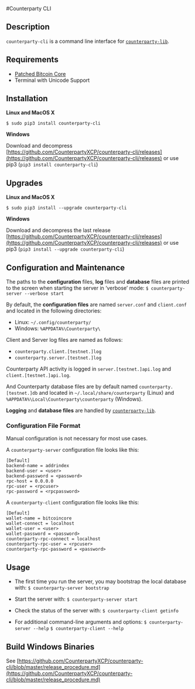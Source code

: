 #Counterparty CLI

## Description

`counterparty-cli` is a command line interface for [`counterparty-lib`](counterparty_lib.md).


## Requirements

* [Patched Bitcoin Core](https://github.com/CounterpartyXCP/Documentation/blob/master/Installation/bitcoin_core.md)
* Terminal with Unicode Support

## Installation

**Linux and MacOS X**

`$ sudo pip3 install counterparty-cli`

**Windows**

Download and decompress [https://github.com/CounterpartyXCP/counterparty-cli/releases](https://github.com/CounterpartyXCP/counterparty-cli/releases) or use pip3 (`pip3 install counterparty-cli`)

## Upgrades

**Linux and MacOS X**

`$ sudo pip3 install --upgrade counterparty-cli`

**Windows**

Download and decompress the last release [https://github.com/CounterpartyXCP/counterparty-cli/releases](https://github.com/CounterpartyXCP/counterparty-cli/releases) or use pip3 (`pip3 install --upgrade counterparty-cli`)

## Configuration and Maintenance

The paths to the **configuration** files, **log** files and **database** files are printed to the screen when starting the server in ‘verbose’ mode:
	`$ counterparty-server --verbose start`

By default, the **configuration files** are named `server.conf` and `client.conf` and located in the following directories:

* Linux: `~/.config/counterparty/`
* Windows: `%APPDATA%\Counterparty\`

Client and Server log files are named as follows:
* `counterparty.client.[testnet.]log`
* `counterparty.server.[testnet.]log`

Counterparty API activity is logged in `server.[testnet.]api.log` and `client.[testnet.]api.log`.

And Counterparty database files are by default named `counterparty.[testnet.]db` and located in `~/.local/share/counterparty` (Linux) and `%APPDATA%\Local\Counterparty\counterparty` (Windows).

**Logging** and **database files** are handled by [`counterparty-lib`](counterparty_lib.md).

### Configuration File Format

Manual configuration is not necessary for most use cases.

A `counterparty-server` configuration file looks like this:

	[Default]
	backend-name = addrindex
	backend-user = <user>
	backend-password = <password>
	rpc-host = 0.0.0.0
	rpc-user = <rpcuser>
	rpc-password = <rpcpassword>

A `counterparty-client` configuration file looks like this:

	[Default]
	wallet-name = bitcoincore
	wallet-connect = localhost
	wallet-user = <user>
	wallet-password = <password>
	counterparty-rpc-connect = localhost
	counterparty-rpc-user = <rpcuser>
	counterparty-rpc-password = <password>


## Usage

* The first time you run the server, you may bootstrap the local database with:
	`$ counterparty-server bootstrap`

* Start the server with:
	`$ counterparty-server start`

* Check the status of the server with:
	`$ counterparty-client getinfo`

* For additional command-line arguments and options:
	`$ counterparty-server --help`
	`$ counterparty-client --help`

## Build Windows Binaries

See [https://github.com/CounterpartyXCP/counterparty-cli/blob/master/release_procedure.md](https://github.com/CounterpartyXCP/counterparty-cli/blob/master/release_procedure.md)

<!-- TODO: Logs, Data directory -->
